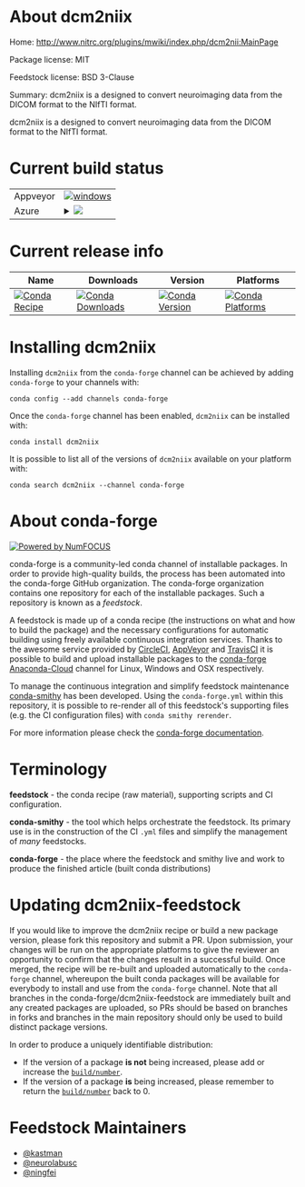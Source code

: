 About dcm2niix
==============

Home: http://www.nitrc.org/plugins/mwiki/index.php/dcm2nii:MainPage

Package license: MIT

Feedstock license: BSD 3-Clause

Summary: dcm2niix is a designed to convert neuroimaging data from the DICOM format to the NIfTI format.

dcm2niix is a designed to convert neuroimaging data from the DICOM format to the NIfTI format.

Current build status
====================


<table><tr>
    <td>Appveyor</td>
    <td>
      <a href="https://ci.appveyor.com/project/conda-forge/dcm2niix-feedstock/branch/master">
        <img alt="windows" src="https://img.shields.io/appveyor/ci/conda-forge/dcm2niix-feedstock/master.svg?label=Windows">
      </a>
    </td>
  </tr>
    
  <tr>
    <td>Azure</td>
    <td>
      <details>
        <summary>
          <a href="https://dev.azure.com/conda-forge/feedstock-builds/_build/latest?definitionId=226&branchName=master">
            <img src="https://dev.azure.com/conda-forge/feedstock-builds/_apis/build/status/dcm2niix-feedstock?branchName=master">
          </a>
        </summary>
        <table>
          <thead><tr><th>Variant</th><th>Status</th></tr></thead>
          <tbody><tr>
              <td>linux</td>
              <td>
                <a href="https://dev.azure.com/conda-forge/feedstock-builds/_build/latest?definitionId=226&branchName=master">
                  <img src="https://dev.azure.com/conda-forge/feedstock-builds/_apis/build/status/dcm2niix-feedstock?branchName=master&jobName=linux&configuration=linux_" alt="variant">
                </a>
              </td>
            </tr><tr>
              <td>osx</td>
              <td>
                <a href="https://dev.azure.com/conda-forge/feedstock-builds/_build/latest?definitionId=226&branchName=master">
                  <img src="https://dev.azure.com/conda-forge/feedstock-builds/_apis/build/status/dcm2niix-feedstock?branchName=master&jobName=osx&configuration=osx_" alt="variant">
                </a>
              </td>
            </tr><tr>
              <td>win_cxx_compilervs2015vc14</td>
              <td>
                <a href="https://dev.azure.com/conda-forge/feedstock-builds/_build/latest?definitionId=226&branchName=master">
                  <img src="https://dev.azure.com/conda-forge/feedstock-builds/_apis/build/status/dcm2niix-feedstock?branchName=master&jobName=win&configuration=win_cxx_compilervs2015vc14" alt="variant">
                </a>
              </td>
            </tr>
          </tbody>
        </table>
      </details>
    </td>
  </tr>
</table>

Current release info
====================

| Name | Downloads | Version | Platforms |
| --- | --- | --- | --- |
| [![Conda Recipe](https://img.shields.io/badge/recipe-dcm2niix-green.svg)](https://anaconda.org/conda-forge/dcm2niix) | [![Conda Downloads](https://img.shields.io/conda/dn/conda-forge/dcm2niix.svg)](https://anaconda.org/conda-forge/dcm2niix) | [![Conda Version](https://img.shields.io/conda/vn/conda-forge/dcm2niix.svg)](https://anaconda.org/conda-forge/dcm2niix) | [![Conda Platforms](https://img.shields.io/conda/pn/conda-forge/dcm2niix.svg)](https://anaconda.org/conda-forge/dcm2niix) |

Installing dcm2niix
===================

Installing `dcm2niix` from the `conda-forge` channel can be achieved by adding `conda-forge` to your channels with:

```
conda config --add channels conda-forge
```

Once the `conda-forge` channel has been enabled, `dcm2niix` can be installed with:

```
conda install dcm2niix
```

It is possible to list all of the versions of `dcm2niix` available on your platform with:

```
conda search dcm2niix --channel conda-forge
```


About conda-forge
=================

[![Powered by NumFOCUS](https://img.shields.io/badge/powered%20by-NumFOCUS-orange.svg?style=flat&colorA=E1523D&colorB=007D8A)](http://numfocus.org)

conda-forge is a community-led conda channel of installable packages.
In order to provide high-quality builds, the process has been automated into the
conda-forge GitHub organization. The conda-forge organization contains one repository
for each of the installable packages. Such a repository is known as a *feedstock*.

A feedstock is made up of a conda recipe (the instructions on what and how to build
the package) and the necessary configurations for automatic building using freely
available continuous integration services. Thanks to the awesome service provided by
[CircleCI](https://circleci.com/), [AppVeyor](https://www.appveyor.com/)
and [TravisCI](https://travis-ci.org/) it is possible to build and upload installable
packages to the [conda-forge](https://anaconda.org/conda-forge)
[Anaconda-Cloud](https://anaconda.org/) channel for Linux, Windows and OSX respectively.

To manage the continuous integration and simplify feedstock maintenance
[conda-smithy](https://github.com/conda-forge/conda-smithy) has been developed.
Using the ``conda-forge.yml`` within this repository, it is possible to re-render all of
this feedstock's supporting files (e.g. the CI configuration files) with ``conda smithy rerender``.

For more information please check the [conda-forge documentation](https://conda-forge.org/docs/).

Terminology
===========

**feedstock** - the conda recipe (raw material), supporting scripts and CI configuration.

**conda-smithy** - the tool which helps orchestrate the feedstock.
                   Its primary use is in the construction of the CI ``.yml`` files
                   and simplify the management of *many* feedstocks.

**conda-forge** - the place where the feedstock and smithy live and work to
                  produce the finished article (built conda distributions)


Updating dcm2niix-feedstock
===========================

If you would like to improve the dcm2niix recipe or build a new
package version, please fork this repository and submit a PR. Upon submission,
your changes will be run on the appropriate platforms to give the reviewer an
opportunity to confirm that the changes result in a successful build. Once
merged, the recipe will be re-built and uploaded automatically to the
`conda-forge` channel, whereupon the built conda packages will be available for
everybody to install and use from the `conda-forge` channel.
Note that all branches in the conda-forge/dcm2niix-feedstock are
immediately built and any created packages are uploaded, so PRs should be based
on branches in forks and branches in the main repository should only be used to
build distinct package versions.

In order to produce a uniquely identifiable distribution:
 * If the version of a package **is not** being increased, please add or increase
   the [``build/number``](https://conda.io/docs/user-guide/tasks/build-packages/define-metadata.html#build-number-and-string).
 * If the version of a package **is** being increased, please remember to return
   the [``build/number``](https://conda.io/docs/user-guide/tasks/build-packages/define-metadata.html#build-number-and-string)
   back to 0.

Feedstock Maintainers
=====================

* [@kastman](https://github.com/kastman/)
* [@neurolabusc](https://github.com/neurolabusc/)
* [@ningfei](https://github.com/ningfei/)


